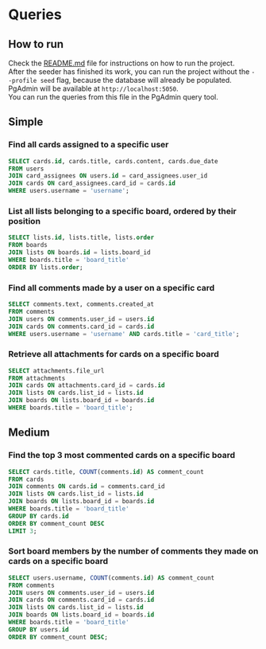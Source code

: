 # Queries

## How to run

Check the [README.md](README.md) file for instructions on how to run the project.  
After the seeder has finished its work, you can run the project without the `--profile seed` flag, because the database will already be populated.  
PgAdmin will be available at `http://localhost:5050`.  
You can run the queries from this file in the PgAdmin query tool.

## Simple

### Find all cards assigned to a specific user

```sql
SELECT cards.id, cards.title, cards.content, cards.due_date
FROM users
JOIN card_assignees ON users.id = card_assignees.user_id
JOIN cards ON card_assignees.card_id = cards.id
WHERE users.username = 'username';
```

### List all lists belonging to a specific board, ordered by their position

```sql
SELECT lists.id, lists.title, lists.order
FROM boards
JOIN lists ON boards.id = lists.board_id
WHERE boards.title = 'board_title'
ORDER BY lists.order;
```

### Find all comments made by a user on a specific card

```sql
SELECT comments.text, comments.created_at
FROM comments
JOIN users ON comments.user_id = users.id
JOIN cards ON comments.card_id = cards.id
WHERE users.username = 'username' AND cards.title = 'card_title';
```

### Retrieve all attachments for cards on a specific board

```sql
SELECT attachments.file_url
FROM attachments
JOIN cards ON attachments.card_id = cards.id
JOIN lists ON cards.list_id = lists.id
JOIN boards ON lists.board_id = boards.id
WHERE boards.title = 'board_title';
```

## Medium

### Find the top 3 most commented cards on a specific board

```sql
SELECT cards.title, COUNT(comments.id) AS comment_count
FROM cards
JOIN comments ON cards.id = comments.card_id
JOIN lists ON cards.list_id = lists.id
JOIN boards ON lists.board_id = boards.id
WHERE boards.title = 'board_title'
GROUP BY cards.id
ORDER BY comment_count DESC
LIMIT 3;
```

### Sort board members by the number of comments they made on cards on a specific board

```sql
SELECT users.username, COUNT(comments.id) AS comment_count
FROM comments
JOIN users ON comments.user_id = users.id
JOIN cards ON comments.card_id = cards.id
JOIN lists ON cards.list_id = lists.id
JOIN boards ON lists.board_id = boards.id
WHERE boards.title = 'board_title'
GROUP BY users.id
ORDER BY comment_count DESC;
```
